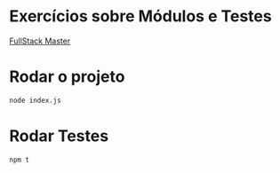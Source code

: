 <h1>Exercícios sobre Módulos e Testes</h1> 
<a href="https://devpleno.com/" target="_blank">
    FullStack Master
</a>


<h1>Rodar o projeto</h1> 

```bash
node index.js

```

<h1>Rodar Testes</h1> 

```bash
npm t

```
